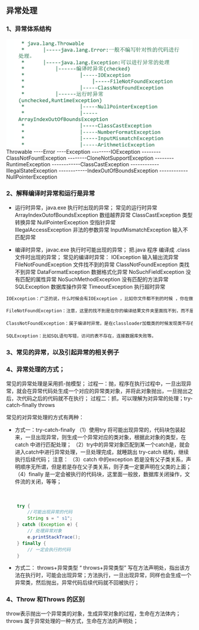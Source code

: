 ## 异常处理
### 1、异常体系结构
![83710775.png](2021-04-09-Java面试题集（异常处理篇）_files/83710775.png)
Throwable
----Error
----Exception
--------IOException
--------ClassNotFountException
--------CloneNotSupportException
--------RuntimeException
------------ClassCastException
------------IllegalStateException
------------IndexOutOfBoundsException
------------NullPointerException
### 2、解释编译时异常和运行是异常
- 运行时异常，java.exe 执行时出现的异常；
常见的运行时异常
ArrayIndexOutofBoundsException     数组越界异常 
ClassCastException                           类型转换异常 
NullPointerException                          空指针异常   
IllegalAccessException                      非法的参数异常 
InputMismatchException                    输入不匹配异常


- 编译时异常，javac.exe 执行时可能出现的异常； 把.java 程序 编译成 .class 文件时出现的异常；
常见的编译时异常：
IOException                            输入输出流异常 
FileNotFoundException          文件找不到的异常 
ClassNotFoundException       类找不到异常 
DataFormatException             数据格式化异常 
NoSuchFieldException           没有匹配的属性异常 
NoSuchMethodException       没有匹配的方法异常 
SQLException                         数据库操作异常 
TimeoutException                   执行超时异常


```java
IOException：广泛的说，什么时候会有IOException ，比如你文件都不到的时候 ，你在做数据库操作的时候数据库底层出现问题 ，或者你系统IO出问题了 ，系统拿不到文件句柄 ，你说的读着读着突然被删了，你可以试试，书不定真可以 ，你可以看有多少IOExeption个子类，差不多就有多少种类型。

FileNotFoundException：注意，这里的找不到是在你的编译结果文件夹里面找不到，而不是在你的工程里面找不到，很多同学说自己工程里面有这个文件，为什么还要报这个异常？这个时候，你最好跑到你的编译文件放的文件夹下面，比如tomcat的webapps文件夹下面，找找你的工程对应的文件夹，看看那个里面有没有你的文件

ClassNotFoundException：属于编译时异常，是在classloader加载类的时候发现类不存在在类路径的时候报出的。

SQLException：比如SQL语句写错，访问的表不存在，连接数据库失败等。
```

### 3、常见的异常，以及引起异常的相关例子

### 4、异常处理的方式；
常见的异常处理是采用抓-抛模型；
过程一：抛，程序在执行过程中，一旦出现异常，就会在异常代码处生成一个对应的异常类对象，并将此对象抛出，一旦抛出之后，次代码之后的代码就不在执行；
过程二：抓，可以理解为对异常的处理；try-catch-finally      throws

常见的对异常处理的方式有两种：
-  方式一：try-catch-finally
（1）使用try 将可能出现异常的，代码块包装起来，一旦出现异常，则生成一个异常对应的类对象，根据此对象的类型，在catch 中进行匹配处理；
（2）try中的异常对象匹配到某一个catch是，就会进入catch中进行异常处理，一旦处理完成，就睡跳出 try-catch 结构，继续执行后续代码；
注意：
（3）catch 中的exception 若是没有父子类关系，声明顺序无所谓，但是若是存在父子类关系，则子类一定要声明在父类的上面；
（4）finally 是一定会被执行的代码块，这里面一般放，数据库关闭操作，文件流的关闭，等等；

```java


    try {
        //可能出现异常的代码
        String s = " s1";
    } catch (Exception e) {
        // 处理异常对象
        e.printStackTrace();
    } finally {
        // 一定会执行的代码
    }

```
- 方式二： throws+异常类型
“ throws+异常类型”  写在方法声明处，指出该方法在执行时，可能会出现异常；方法执行，一旦出现异常，同样也会生成一个异常类，然后抛出，异常代码后续代码就不回被执行；

###  4、Throw 和Throws 的区别
throw表示抛出一个异常类的对象，生成异常对象的过程，生命在方法体内；
throws 属于异常处理的一种方式，生命在方法的声明处；


